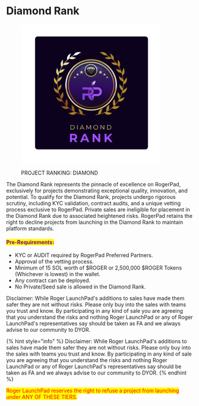 # Diamond Rank



<figure><img src="../../../.gitbook/assets/5 (1).png" alt="" width="375"><figcaption><p>PROJECT RANKING: DIAMOND</p></figcaption></figure>

The Diamond Rank represents the pinnacle of excellence on RogerPad, exclusively for projects demonstrating exceptional quality, innovation, and potential. To qualify for the Diamond Rank, projects undergo rigorous scrutiny, including KYC validation, contract audits, and a unique vetting process exclusive to RogerPad. Private sales are ineligible for placement in the Diamond Rank due to associated heightened risks. RogerPad retains the right to decline projects from launching in the Diamond Rank to maintain platform standards.

#### &#x20;<mark style="color:purple;">**Pre-Requirements:**</mark>

* KYC or AUDIT required by RogerPad Preferred Partners.
* Approval of the vetting process.
* Minimum of 15 SOL worth of $ROGER or 2,500,000 $ROGER Tokens (Whichever is lowest) in the wallet.
* Any contract can be deployed.
* No Private/Seed sale is allowed in the Diamond Rank.



Disclaimer: While Roger LaunchPad's additions to sales have made them safer they are not without risks. Please only buy into the sales with teams you trust and know. By participating in any kind of sale you are agreeing that you understand the risks and nothing Roger LaunchPad or any of Roger LaunchPad's representatives say should be taken as FA and we always advise to our community to DYOR.



{% hint style="info" %}
Disclaimer: While Roger LaunchPad's additions to sales have made them safer they are not without risks. Please only buy into the sales with teams you trust and know. By participating in any kind of sale you are agreeing that you understand the risks and nothing Roger LaunchPad or any of Roger LaunchPad's representatives say should be taken as FA and we always advise to our community to DYOR.
{% endhint %}

<mark style="color:red;">Roger LaunchPad reserves the right to refuse a project from launching under ANY OF THESE TIERS.</mark>

